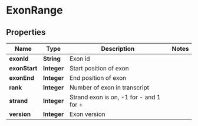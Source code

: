 
# ExonRange

## Properties
Name | Type | Description | Notes
------------ | ------------- | ------------- | -------------
**exonId** | **String** | Exon id | 
**exonStart** | **Integer** | Start position of exon | 
**exonEnd** | **Integer** | End position of exon | 
**rank** | **Integer** | Number of exon in transcript | 
**strand** | **Integer** | Strand exon is on, -1 for - and 1 for + | 
**version** | **Integer** | Exon version | 



